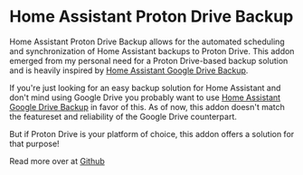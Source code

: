 # Home Assistant Proton Drive Backup

Home Assistant Proton Drive Backup allows for the automated scheduling and synchronization of Home Assistant backups to Proton Drive. This addon emerged from my personal need for a Proton Drive-based backup solution and is heavily inspired by [Home Assistant Google Drive Backup](https://github.com/sabeechen/hassio-google-drive-backup).

If you're just looking for an easy backup solution for Home Assistant and don't mind using Google Drive you probably want to use [Home Assistant Google Drive Backup](https://github.com/sabeechenhassio-google-drive-backup) in favor of this. As of now, this addon doesn't match the featureset and reliability of the Google Drive counterpart.

But if Proton Drive is your platform of choice, this addon offers a solution for that purpose!

Read more over at [Github](https://github.com/prankstr/hassio-proton-drive-backup)